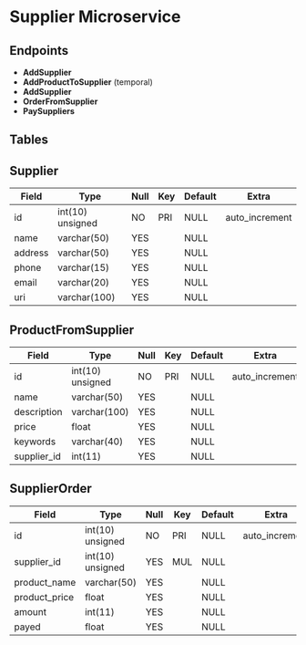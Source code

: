 # Supplier Microservice

## Endpoints


- **AddSupplier**
- **AddProductToSupplier** (temporal)
- **AddSupplier**
- **OrderFromSupplier**
- **PaySuppliers**

## Tables

## Supplier

| Field   | Type             | Null | Key | Default | Extra          |
|---------|------------------|------|-----|---------|----------------|
| id      | int(10) unsigned | NO   | PRI | NULL    | auto_increment |
| name    | varchar(50)      | YES  |     | NULL    |                |
| address | varchar(50)      | YES  |     | NULL    |                |
| phone   | varchar(15)      | YES  |     | NULL    |                |
| email   | varchar(20)      | YES  |     | NULL    |                |
| uri     | varchar(100)     | YES  |     | NULL    |                |

## ProductFromSupplier

| Field       | Type             | Null | Key | Default | Extra          |
|-------------|------------------|------|-----|---------|----------------|
| id          | int(10) unsigned | NO   | PRI | NULL    | auto_increment |
| name        | varchar(50)      | YES  |     | NULL    |                |
| description | varchar(100)     | YES  |     | NULL    |                |
| price       | float            | YES  |     | NULL    |                |
| keywords    | varchar(40)      | YES  |     | NULL    |                |
| supplier_id | int(11)          | YES  |     | NULL    |                |

## SupplierOrder

| Field         | Type             | Null | Key | Default | Extra          |
|---------------|------------------|------|-----|---------|----------------|
| id            | int(10) unsigned | NO   | PRI | NULL    | auto_increment |
| supplier_id   | int(10) unsigned | YES  | MUL | NULL    |                |
| product_name  | varchar(50)      | YES  |     | NULL    |                |
| product_price | float            | YES  |     | NULL    |                |
| amount        | int(11)          | YES  |     | NULL    |                |
| payed         | float            | YES  |     | NULL    |                |
